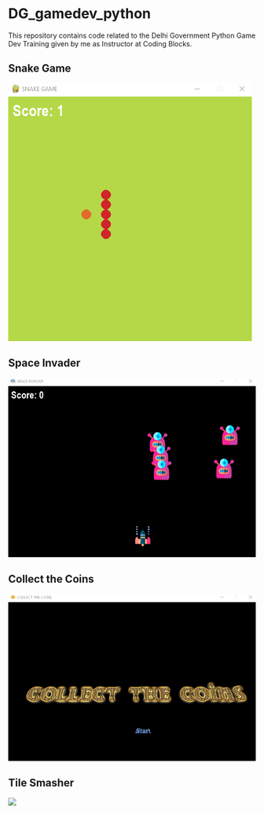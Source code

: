# DG_gamedev_python
This repository  contains code related to the Delhi Government Python Game Dev Training given by me as Instructor at Coding Blocks.    
## Snake Game
![](snake_game/GIF.gif)
## Space Invader
![](space_invader/GIF.gif)
## Collect the Coins
![](collect_coins/GIF.gif)
## Tile Smasher
![](tiler_smasher/GIF.gif)